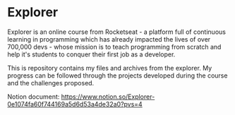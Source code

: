 # Explorer

Explorer is an online course from Rocketseat - a platform full of continuous learning in programming which has already impacted the lives of over 700,000 devs - whose mission is to teach programming from scratch and help it's students to conquer their first job as a developer.

This is repository contains my files and archives from the explorer. My progress can be followed through the projects developed during the course and the challenges proposed.

Notion document: <https://www.notion.so/Explorer-0e1074fa60f744169a5d6d53a4de32a0?pvs=4>
